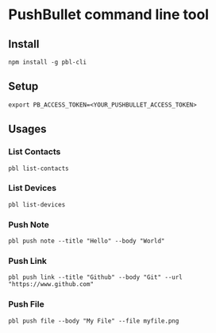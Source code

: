 # PushBullet command line tool

## Install

```npm install -g pbl-cli```

## Setup

```export PB_ACCESS_TOKEN=<YOUR_PUSHBULLET_ACCESS_TOKEN>```

## Usages

### List Contacts

```pbl list-contacts```

### List Devices

```pbl list-devices```

### Push Note

```pbl push note --title "Hello" --body "World"```

### Push Link

```pbl push link --title "Github" --body "Git" --url "https://www.github.com"```

### Push File

```pbl push file --body "My File" --file myfile.png```
